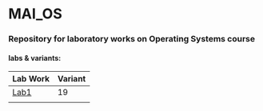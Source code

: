# MAI_OS

### Repository for laboratory works on Operating Systems course


#### labs & variants:
|Lab Work|Variant|
|-|--------|
|[Lab1](/lab_1/)|19|
||| 
